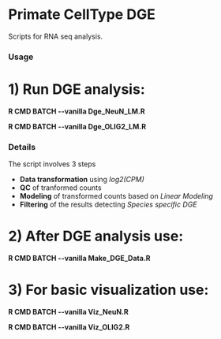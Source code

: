 # Primate CellType DGE
Scripts for RNA seq analysis.

### Usage
# 1) Run DGE analysis: 
**R CMD BATCH --vanilla Dge_NeuN_LM.R**

**R CMD BATCH --vanilla Dge_OLIG2_LM.R**

### Details
The script involves 3 steps
- **Data transformation** using *log2(CPM)*
- **QC** of tranformed counts
- **Modeling** of transformed counts based on *Linear Modeling*
- **Filtering** of the results detecting *Species specific DGE*

# 2) After DGE analysis use:
**R CMD BATCH --vanilla Make_DGE_Data.R**

# 3) For basic visualization use: 
**R CMD BATCH --vanilla Viz_NeuN.R**

**R CMD BATCH --vanilla Viz_OLIG2.R**

